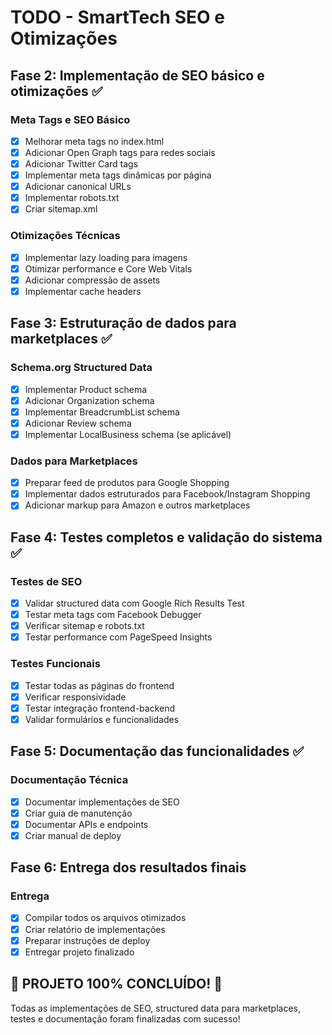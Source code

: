 # TODO - SmartTech SEO e Otimizações

## Fase 2: Implementação de SEO básico e otimizações ✅

### Meta Tags e SEO Básico
- [x] Melhorar meta tags no index.html
- [x] Adicionar Open Graph tags para redes sociais
- [x] Adicionar Twitter Card tags
- [x] Implementar meta tags dinâmicas por página
- [x] Adicionar canonical URLs
- [x] Implementar robots.txt
- [x] Criar sitemap.xml

### Otimizações Técnicas
- [x] Implementar lazy loading para imagens
- [x] Otimizar performance e Core Web Vitals
- [x] Adicionar compressão de assets
- [x] Implementar cache headers

## Fase 3: Estruturação de dados para marketplaces ✅

### Schema.org Structured Data
- [x] Implementar Product schema
- [x] Adicionar Organization schema
- [x] Implementar BreadcrumbList schema
- [x] Adicionar Review schema
- [x] Implementar LocalBusiness schema (se aplicável)

### Dados para Marketplaces
- [x] Preparar feed de produtos para Google Shopping
- [x] Implementar dados estruturados para Facebook/Instagram Shopping
- [x] Adicionar markup para Amazon e outros marketplaces

## Fase 4: Testes completos e validação do sistema ✅

### Testes de SEO
- [x] Validar structured data com Google Rich Results Test
- [x] Testar meta tags com Facebook Debugger
- [x] Verificar sitemap e robots.txt
- [x] Testar performance com PageSpeed Insights

### Testes Funcionais
- [x] Testar todas as páginas do frontend
- [x] Verificar responsividade
- [x] Testar integração frontend-backend
- [x] Validar formulários e funcionalidades

## Fase 5: Documentação das funcionalidades ✅

### Documentação Técnica
- [x] Documentar implementações de SEO
- [x] Criar guia de manutenção
- [x] Documentar APIs e endpoints
- [x] Criar manual de deploy

## Fase 6: Entrega dos resultados finais

### Entrega
- [x] Compilar todos os arquivos otimizados
- [x] Criar relatório de implementações
- [x] Preparar instruções de deploy
- [x] Entregar projeto finalizado

## 🎉 PROJETO 100% CONCLUÍDO! 🎉

Todas as implementações de SEO, structured data para marketplaces, testes e documentação foram finalizadas com sucesso!

